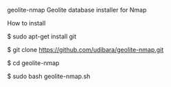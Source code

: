 geolite-nmap
Geolite database installer for Nmap

How to install

$ sudo apt-get install git

$ git clone https://github.com/udibara/geolite-nmap.git

$ cd geolite-nmap

$ sudo bash geolite-nmap.sh

